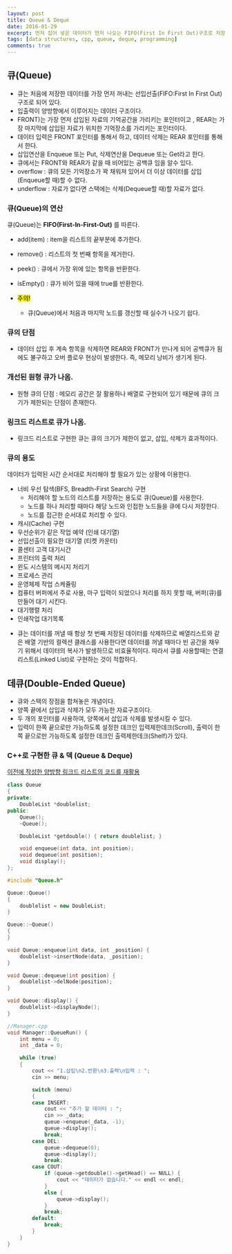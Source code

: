 ```yaml
---
layout: post
title: Queue & Deque
date: 2016-01-29
excerpt: 먼저 집어 넣은 데이터가 먼저 나오는 FIFO(First In First Out)구조로 저장하는 형식
tags: [data structures, cpp, queue, deque, programming]
comments: true
---
```


## 큐(Queue)

- 큐는 처음에 저장한 데이터를 가장 먼저 꺼내는 선입선출(FIFO:First In First Out) 구조로 되어 있다.
- 입출력이 양방향에서 이루어지는 데이터 구조이다.
- FRONT)는 가장 먼저 삽입된 자료의 기억공간을 가리키는 포인터이고 , REAR는 가장 마지막에 삽입된 자료가 위치한 기억장소를 가리키는 포인터이다.
- 데이터 입력은 FRONT 포인터를 통해서 하고, 데이터 삭제는 REAR 포인터를 통해서 한다.
- 삽입연산을 Enqueue 또는 Put, 삭제연산을 Dequeue 또는 Get라고 한다.
- 큐에서는 FRONT와 REAR가 같을 때 비어있는 공백큐 임을 알수 있다.
- overflow : 큐의 모든 기억장소가 꽉 채워져 있어서 더 이상 데이터를 삽입(Enqueue할 때)할 수 없다.
- underflow : 자료가 없다면 스택에는 삭제(Dequeue할 때)할 자료가 없다.

### 큐(Queue)의 연산
큐(Queue)는 **FIFO(First-In-First-Out)** 를 따른다.
* add(item) : item을 리스트의 끝부분에 추가한다.
* remove() : 리스트의 첫 번째 항목을 제거한다.
* peek() : 큐에서 가장 위에 있는 항목을 반환한다.
* isEmpty() : 큐가 비어 있을 때에 true를 반환한다.

* <mark>주의!</mark>
  * 큐(Queue)에서 처음과 마지막 노드를 갱신할 때 실수가 나오기 쉽다.

### 큐의 단점

- 데이터 삽입 후 계속 항목을 삭제하면 REAR와 FRONT가 만나게 되어 공백큐가 됨에도 불구하고 오버 플로우 현상이 발생한다. 즉, 메모리 낭비가 생기게 된다.

### 개선된 원형 큐가 나옴.

- 원형 큐의 단점 : 메모리 공간은 잘 활용하나 배열로 구현되어 있기 때문에 큐의 크기가 제한되는 단점이 존재한다.

### 링크드 리스트로 큐가 나옴.

- 링크드 리스트로 구현한 큐는 큐의 크기가 제한이 없고, 삽입, 삭제가 효과적이다.

### 큐의 용도

데이터가 입력된 시간 순서대로 처리해야 할 필요가 있는 상황에 이용한다.
* 너비 우선 탐색(BFS, Breadth-First Search) 구현
  * 처리해야 할 노드의 리스트를 저장하는 용도로 큐(Queue)를 사용한다.
  * 노드를 하나 처리할 때마다 해당 노드와 인접한 노드들을 큐에 다시 저장한다.
  * 노드를 접근한 순서대로 처리할 수 있다.
* 캐시(Cache) 구현
* 우선순위가 같은 작업 예약 (인쇄 대기열)
* 선입선출이 필요한 대기열 (티켓 카운터)
* 콜센터 고객 대기시간
* 프린터의 출력 처리
* 윈도 시스템의 메시지 처리기
* 프로세스 관리
* 운영체제 작업 스케쥴링
* 컴퓨터 버퍼에서 주로 사용, 마구 입력이 되었으나 처리를 하지 못할 때, 버퍼(큐)를 만들어 대기 시킨다.
* 대기행렬 처리
* 인쇄작업 대기목록

- 큐는 데이터를 꺼낼 때 항상 첫 번째 저장된 데이터를 삭제하므로 배열리스트와 같은 배열 기반의 컬렉션 클래스를 사용한다면 데이터를 꺼낼 때마다 빈 공간을 채우기 위해서 데이터의 복사가 발생하므로 비효율적이다. 따라서 큐를 사용할때는 연결 리스트(Linked List)로 구현하는 것이 적합하다.


## 데큐(Double-Ended Queue)

- 큐와 스택의 장점을 합쳐놓은 개념이다.
- 양쪽 끝에서 삽입과 삭제가 모두 가능한 자료구조이다.
- 두 개의 포인터를 사용하여, 양쪽에서 삽입과 삭제를 발생시킬 수 있다.
- 입력이 한쪽 끝으로만 가능하도록 설정한 데크인 입력제한데크(Scroll), 출력이 한쪽 끝으로만 가능하도록 설정한 데크인 출력제한데크(Shelf)가 있다.

### C++로 구현한 큐 & 덱 (Queue & Deque)
[이전에 작성한 양방향 링크드 리스트의 코드를 재활용](https://kyungryeol1101.github.io/data-structures-linked-list-array/)

```c++
class Queue
{
private:
	DoubleList *doublelist;
public:
	Queue();
	~Queue();

	DoubleList *getdouble() { return doublelist; }

	void enqueue(int data, int position);
	void dequeue(int position);
	void display();
};

#include "Queue.h"

Queue::Queue()
{
	doublelist = new DoubleList;
}

Queue::~Queue()
{
}

void Queue::enqueue(int data, int _position) {
	doublelist->insertNode(data, _position);
}

void Queue::dequeue(int position) {
	doublelist->delNode(position);
}

void Queue::display() {
	doublelist->displayNode();
}

//Manager.cpp
void Manager::QueueRun() {
	int menu = 0;
	int _data = 0;

	while (true)
	{
		cout << "1.삽입\n2.반환\n3.출력\n입력 : ";
		cin >> menu;

		switch (menu)
		{
		case INSERT:
			cout << "추가 할 데이터 : ";
			cin >> _data;
			queue->enqueue(_data, -1);
			queue->display();
			break;
		case DEL:
			queue->dequeue(0);
			queue->display();
			break;
		case COUT:
			if (queue->getdouble()->getHead() == NULL) {
				cout << "데이터가 없습니다." << endl << endl;
			}
			else {
				queue->display();
			}
			break;
		default:
			break;
		}
	}
}
```